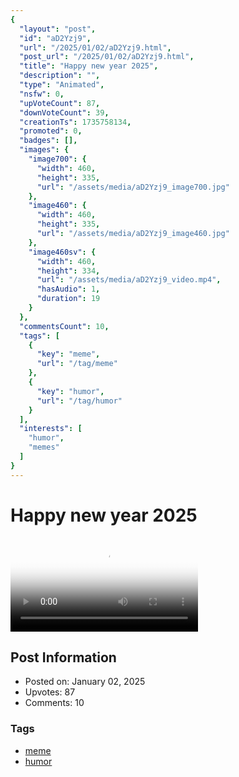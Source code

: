 ```yaml
---
{
  "layout": "post",
  "id": "aD2Yzj9",
  "url": "/2025/01/02/aD2Yzj9.html",
  "post_url": "/2025/01/02/aD2Yzj9.html",
  "title": "Happy new year 2025",
  "description": "",
  "type": "Animated",
  "nsfw": 0,
  "upVoteCount": 87,
  "downVoteCount": 39,
  "creationTs": 1735758134,
  "promoted": 0,
  "badges": [],
  "images": {
    "image700": {
      "width": 460,
      "height": 335,
      "url": "/assets/media/aD2Yzj9_image700.jpg"
    },
    "image460": {
      "width": 460,
      "height": 335,
      "url": "/assets/media/aD2Yzj9_image460.jpg"
    },
    "image460sv": {
      "width": 460,
      "height": 334,
      "url": "/assets/media/aD2Yzj9_video.mp4",
      "hasAudio": 1,
      "duration": 19
    }
  },
  "commentsCount": 10,
  "tags": [
    {
      "key": "meme",
      "url": "/tag/meme"
    },
    {
      "key": "humor",
      "url": "/tag/humor"
    }
  ],
  "interests": [
    "humor",
    "memes"
  ]
}
---
```


# Happy new year 2025

<video controls playsinline loop poster="/assets/media/aD2Yzj9_image460.jpg">
  <source src="/assets/media/aD2Yzj9_video.mp4" type="video/mp4">
  Your browser does not support the video tag.
</video>

## Post Information

- Posted on: January 02, 2025
- Upvotes: 87
- Comments: 10

### Tags

- [meme](/tag/meme)
- [humor](/tag/humor)

